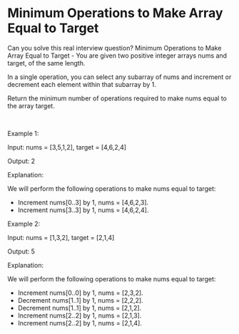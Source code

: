 # Minimum Operations to Make Array Equal to Target

Can you solve this real interview question? Minimum Operations to Make Array Equal to Target - You are given two positive integer arrays nums and target, of the same length.

In a single operation, you can select any subarray of nums and increment or decrement each element within that subarray by 1.

Return the minimum number of operations required to make nums equal to the array target.

 

Example 1:

Input: nums = [3,5,1,2], target = [4,6,2,4]

Output: 2

Explanation:

We will perform the following operations to make nums equal to target:
- Increment nums[0..3] by 1, nums = [4,6,2,3].
- Increment nums[3..3] by 1, nums = [4,6,2,4].

Example 2:

Input: nums = [1,3,2], target = [2,1,4]

Output: 5

Explanation:

We will perform the following operations to make nums equal to target:
- Increment nums[0..0] by 1, nums = [2,3,2].
- Decrement nums[1..1] by 1, nums = [2,2,2].
- Decrement nums[1..1] by 1, nums = [2,1,2].
- Increment nums[2..2] by 1, nums = [2,1,3].
- Increment nums[2..2] by 1, nums = [2,1,4].